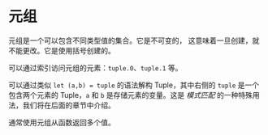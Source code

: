 # 元组

元组是一个可以包含不同类型值的集合。它是不可变的，
这意味着一旦创建，就不能更改。它是使用括号创建的。

可以通过索引访问元组的元素：`tuple.0`、`tuple.1` 等。

可以通过类似 `let (a,b) = tuple` 的语法解构 Tuple，其中右侧的 `tuple`
是一个包含两个元素的 Tuple，`a` 和 `b` 是存储元素的变量。这是 *模式匹配* 的一种特殊用法，我们将在后面的章节中介绍。

通常使用元组从函数返回多个值。


